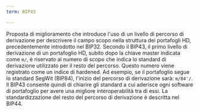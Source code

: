 ```yaml
---
term: BIP43

---
```

Proposta di miglioramento che introduce l'uso di un livello di percorso di derivazione per descrivere il campo scopo nella struttura dei portafogli HD, precedentemente introdotto nel BIP32. Secondo il BIP43, il primo livello di derivazione di un portafoglio HD, subito dopo la chiave master indicata come `m/`, è riservato al numero di scopo che indica lo standard di derivazione utilizzato per il resto del percorso. Questo numero viene registrato come un indice di hardened. Ad esempio, se il portafoglio segue lo standard SegWit (BIP84), l'inizio del percorso di derivazione sarà: `m/84'/`. Il BIP43 consente quindi di chiarire gli standard a cui aderisce ogni software di portafoglio per avere una migliore interoperabilità tra di essi. La standardizzazione del resto del percorso di derivazione è descritta nel BIP44.